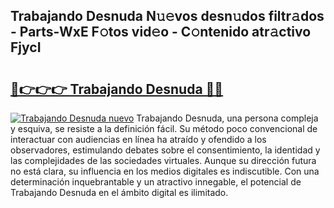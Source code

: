 ## Trabajando Desnuda N𝚞𝚎vos desn𝚞dos filtr𝚊dos - Parts-WxE F𝚘tos vid𝚎o - C𝚘ntenido atr𝚊ctivo FjycI

# <h2><a href="http://mb8mc7.tromn.icu/?c=Trabajando+Desnuda">🔗👉👉👉 Trabajando Desnuda 🔗🔗</a></h2>

[![Trabajando Desnuda nuevo](https://i.imgur.com/pEAQMta.gif)](http://mb8mc7.tromn.icu/?c=Trabajando+Desnuda)
Trabajando Desnuda, una persona compleja y esquiva, se resiste a la definición fácil. Su método poco convencional de interactuar con audiencias en línea ha atraído y ofendido a los observadores, estimulando debates sobre el consentimiento, la identidad y las complejidades de las sociedades virtuales. Aunque su dirección futura no está clara, su influencia en los medios digitales es indiscutible. Con una determinación inquebrantable y un atractivo innegable, el potencial de Trabajando Desnuda en el ámbito digital es ilimitado.
